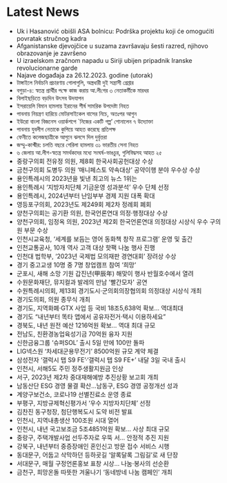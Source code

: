 # Latest News
-  Uk i Hasanović obišli ASA bolnicu: Podrška projektu koji će omogućiti povratak stručnog kadra
-  Afganistanske djevojčice u suzama završavaju šesti razred, njihovo obrazovanje je završeno
-  U izraelskom zračnom napadu u Siriji ubijen pripadnik Iranske revolucionarne garde
-  Najave događaja za 26.12.2023. godine (utorak)
-  টাঙ্গাইলে নির্বাচনি প্রচারণায় গোলাগুলি, অস্ত্রধারী দুই সন্ত্রাসী গ্রেপ্তার
-  বগুড়া-৪: স্বতন্ত্র প্রার্থীর প‌ক্ষে কাজ করা‌য় আ.লী‌গের ৩ নেতা‌কর্মীকে মারধর
-  বিলাইছড়িতে বড়দিন উৎসব উদযাপন
-  ইসরায়েলি বিমান হামলায় ইরানের শীর্ষ সামরিক উপদেষ্টা নিহত
-  পাবনায় নিয়ন্ত্রণ হারিয়ে মোটরসাইকেল বাসের নিচে, অতঃপর আগুন
-  ইউরো বাংলা বিজনেস ওয়ার্কশপে `নিজের একটি গল্প’ শোনালেন ৭ উদ্যোক্তা
-  পাবনায় যুবলীগ নেতাকে কুপিয়ে আহত করেছে প্রতিপক্ষ
-  ফেনীতে কলেজছাত্রীকে আগুনে ঝলসে দিল দুর্বৃত্তরা
-  জম্মু-কাশ্মীর: চলতি বছরে গেরিলা হামলায় ৩১ ভারতীয় সেনা নিহত
-  ৬ জেলায় আ.লীগ-স্বতন্ত্র সমর্থকদের মধ্যে সংঘর্ষ-ভাঙচুর, গুলিবিদ্ধসহ আহত ২৫
-  중랑구의회 전유정 의원, 제8회 한국사회공헌대상 수상
-  금천구의회 도병두 의원 ‘매니페스토 약속대상’ 공약이행 분야 우수상 수상
-  용인특례시의 2023년을 빛낸 최고의 뉴스 1위는
-  용인특례시 ‘지방자치단체 기금운영 성과분석’ 우수 단체 선정
-  용인특례시, 2024년부터 난임부부 경제 지원 대폭 확대
-  영등포구의회, 2023년도 제249회 제2차 정례회 폐회
-  양천구의회는 공기환 의원, 한국언론연대 의정·행정대상 수상
-  양천구의회, 임정옥 의원, 2023년 제2회 한국언론연대 의정대상 시상식 우수 구의원 부문 수상
-  인천시교육청, ‘세계를 보듬는 영어 동화책 창작 프로그램’ 운영 및 출간
-  인천교통공사, 10개 역사 고객 대상 핫팩 나눔 행사 진행
-  인천대 법학부, ‘2023년 국제법 모의재판 경연대회’ 장려상 수상
-  경기 중고교생 10명 중 7명 창업캠프 참여 ‘희망’
-  군포시, 새해 소망 기원 갑진년(甲辰年) 해맞이 행사 반월호수에서 열려
-  수원문화재단, 뮤지컬과 발레의 만남 '빨간모자' 공연
-  수원특례시의회, 제13회 경기도시·군의회의장협의회 의정대상 시상식 개최
-  경기도의회, 의원 종무식 개최
-  경기도, 지역화폐·GTX 사업 등 국비 18조5,638억 확보… 역대최대
-  경기도 “내년부터 똑타 앱에서 공유자전거·택시 이용하세요”
-  경북도, 내년 원전 예산 1216억원 확보… 역대 최대 규모
-  전남도, 친환경농업육성기금 70억원 융자 지원
-  신한금융그룹 ‘슈퍼SOL’ 출시 5일 만에 100만 돌파
-  LIG넥스원 ‘차세대군용무전기’ 8500억원 규모 계약 체결
-  삼성전자 ‘갤럭시 탭 S9 FE’·‘갤럭시 탭 S9 FE+’ 내달 3일 국내 출시
-  인천시, 서해5도 주민 정주생활지원금 인상
-  서구, 2023년 제2차 중대재해예방 추진상황 보고회 개최
-  남동산단 ESG 경영 물결 확산…남동구, ESG 경영 공정개선 성과
-  계양구보건소, 코로나19 선별진료소 운영 종료
-  부평구, 지방규제혁신평가서 ‘우수 지방자치단체’ 선정
-  김찬진 동구청장, 첨단행복도시 도약 비전 발표
-  인천시, 지역내총생산 100조원 시대 열어
-  인천시, 내년 국고보조금 5조4851억원 확보… 사상 최대 규모
-  중랑구, 주택개발사업 선두주자로 우뚝 서… 안정적 추진 지원
-  강북구, 내년부터 중증장애인 혼인신고 방문 접수 서비스 시행
-  동대문구, 어둡고 삭막하던 등하굣길 ‘알록달록 그림길’로 새 단장
-  서대문구, 매월 구정언론홍보 표창 시상… 나눔·봉사의 선순환
-  금천구, 희망온돌 따뜻한 겨울나기 ‘동네방네 나눔 캠페인’ 개최
